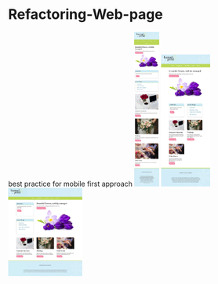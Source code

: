 # Refactoring-Web-page
best practice for mobile first approach 
<img src="/img/mobile.png" width="10%" />
<img src="/img/tablet.png" width="20%" />
<img src="/img/desktop.png" width="30%" />





